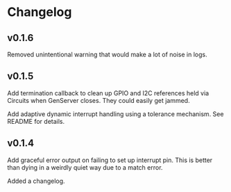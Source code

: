 # Changelog

## v0.1.6

Removed unintentional warning that would make a lot of noise in logs.

## v0.1.5

Add termination callback to clean up GPIO and I2C references held via Circuits when GenServer closes. They could easily get jammed.

Add adaptive dynamic interrupt handling using a tolerance mechanism. See README for details.

## v0.1.4

Add graceful error output on failing to set up interrupt pin. This is better than dying in a weirdly quiet way due to a match error.

Added a changelog.
